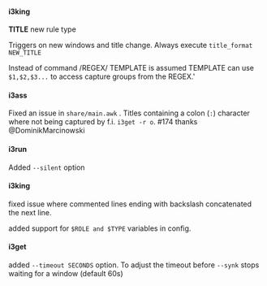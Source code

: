 #### i3king

**TITLE** new rule type

Triggers on new windows and title change.
Always execute `title_format NEW_TITLE`

Instead of command /REGEX/ TEMPLATE is assumed
TEMPLATE can use `$1,$2,$3...` to access capture groups
from the REGEX.'








#### i3ass

Fixed an issue in `share/main.awk` . Titles containing
a colon (`:`) character where not being captured by
f.i. `i3get -r o`. #174 thanks @DominikMarcinowski

#### i3run

Added `--silent` option

#### i3king

fixed issue where commented lines ending with backslash
concatenated the next line.  

added support for `$ROLE and $TYPE` variables in config.

#### i3get

added `--timeout SECONDS` option. To adjust the timeout
before `--synk` stops waiting for a window (default 60s)


